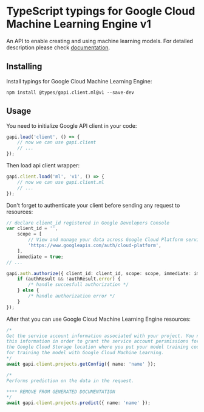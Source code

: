 # TypeScript typings for Google Cloud Machine Learning Engine v1

An API to enable creating and using machine learning models.
For detailed description please check [documentation](https://cloud.google.com/ml/).

## Installing

Install typings for Google Cloud Machine Learning Engine:

```
npm install @types/gapi.client.ml@v1 --save-dev
```

## Usage

You need to initialize Google API client in your code:

```typescript
gapi.load('client', () => {
    // now we can use gapi.client
    // ...
});
```

Then load api client wrapper:

```typescript
gapi.client.load('ml', 'v1', () => {
    // now we can use gapi.client.ml
    // ...
});
```

Don't forget to authenticate your client before sending any request to resources:

```typescript
// declare client_id registered in Google Developers Console
var client_id = '',
    scope = [
        // View and manage your data across Google Cloud Platform services
        'https://www.googleapis.com/auth/cloud-platform',
    ],
    immediate = true;
// ...

gapi.auth.authorize({ client_id: client_id, scope: scope, immediate: immediate }, (authResult) => {
    if (authResult && !authResult.error) {
        /* handle succesfull authorization */
    } else {
        /* handle authorization error */
    }
});
```

After that you can use Google Cloud Machine Learning Engine resources:

```typescript
/* 
Get the service account information associated with your project. You need
this information in order to grant the service account persmissions for
the Google Cloud Storage location where you put your model training code
for training the model with Google Cloud Machine Learning.  
*/
await gapi.client.projects.getConfig({ name: 'name' });

/* 
Performs prediction on the data in the request.

**** REMOVE FROM GENERATED DOCUMENTATION  
*/
await gapi.client.projects.predict({ name: 'name' });
```
